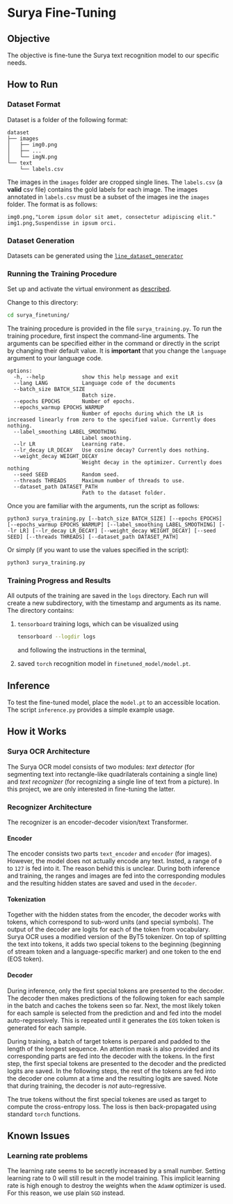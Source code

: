 # Surya Fine-Tuning

## Objective

The objective is fine-tune the Surya text recognition model to our specific needs.

## How to Run

### Dataset Format

Dataset is a folder of the following format:

```
dataset
├── images
│   ├── img0.png
│   ├── ...
│   └── imgN.png
└── text
    └── labels.csv
```

The images in the `images` folder are cropped single lines. The `labels.csv` (a **valid** csv file) contains the gold labels for each image. The images annotated in `labels.csv` must be a subset of the images ine the `images` folder. The format is as follows:

```csv
img0.png,"Lorem ipsum dolor sit amet, consectetur adipiscing elit."
img1.png,Suspendisse in ipsum orci.
```

### Dataset Generation

Datasets can be generated using the [`line_dataset_generator`](../line_dataset_generator/README.md)


### Running the Training Procedure

Set up and activate the virtual environment as [described](../README.md#set-up-requirements).

Change to this directory:

```bash
cd surya_finetuning/
```

The training procedure is provided in the file `surya_training.py`. To run the training procedure, first inspect the command-line arguments. The arguments can be specified either in the command or directly in the script by changing their default value. It is **important** that you change the `language` argument to your language code.

```
options:
  -h, --help            show this help message and exit
  --lang LANG           Language code of the documents
  --batch_size BATCH_SIZE
                        Batch size.
  --epochs EPOCHS       Number of epochs.
  --epochs_warmup EPOCHS_WARMUP
                        Number of epochs during which the LR is increased linearly from zero to the specified value. Currently does nothing.
  --label_smoothing LABEL_SMOOTHING
                        Label smoothing.
  --lr LR               Learning rate.
  --lr_decay LR_DECAY   Use cosine decay? Currently does nothing.
  --weight_decay WEIGHT_DECAY
                        Weight decay in the optimizer. Currently does nothing
  --seed SEED           Random seed.
  --threads THREADS     Maximum number of threads to use.
  --dataset_path DATASET_PATH
                        Path to the dataset folder.
```

Once you are familiar with the arguments, run the script as follows:

```
python3 surya_training.py [--batch_size BATCH_SIZE] [--epochs EPOCHS] [--epochs_warmup EPOCHS_WARMUP] [--label_smoothing LABEL_SMOOTHING] [--lr LR] [--lr_decay LR_DECAY] [--weight_decay WEIGHT_DECAY] [--seed SEED] [--threads THREADS] [--dataset_path DATASET_PATH]
```

Or simply (if you want to use the values specified in the script):

```bash
python3 surya_training.py
```

### Training Progress and Results

All outputs of the training are saved in the `logs` directory. Each run will create a new subdirectory, with the timestamp and arguments as its name. The directory contains:

1. `tensorboard` training logs, which can be visualized using

    ```bash
    tensorboard --logdir logs
    ```

    and following the instructions in the terminal,

1. saved `torch` recognition model in `finetuned_model/model.pt`.

## Inference

To test the fine-tuned model, place the `model.pt` to an accessible location. The script `inference.py` provides a simple example usage.

## How it Works

### Surya OCR Architecture

The Surya OCR model consists of two modules: *text detector* (for segmenting text into rectangle-like quadrilaterals containing a single line) and *text recognizer* (for recognizing a single line of text from a picture). In this project, we are only interested in fine-tuning the latter.

### Recognizer Architecture

The recognizer is an encoder-decoder vision/text Transformer.

#### Encoder

The encoder consists two parts `text_encoder` and `encoder` (for images). However, the model does not actually encode any text. Insted, a range of `0` to `127` is fed into it. The reason behid this is unclear. During both inference and training, the ranges and images are fed into the corresponding modules and the resulting hidden states are saved and used in the `decoder`.

#### Tokenization

Together with the hidden states from the encoder, the decoder works with tokens, which correspond to sub-word units (and special symbols). The output of the decoder are logits for each of the token from vocabulary. Surya OCR uses a modified version of the ByT5 tokenizer. On top of splitting the text into tokens, it adds two special tokens to the beginning (beginning of stream token and a language-specific marker) and one token to the end (EOS token).

#### Decoder

During inference, only the first special tokens are presented to the decoder. The decoder then makes predictions of the following token for each sample in the batch and caches the tokens seen so far. Next, the most likely token for each sample is selected from the prediction and and fed into the model auto-regressively. This is repeated until it generates the `EOS` token token is generated for each sample.

During training, a batch of target tokens is perpared and padded to the length of the longest sequence. An attention mask is also provided and its corresponding parts are fed into the decoder with the tokens. In the first step, the first special tokens are presented to the decoder and the predicted logits are saved. In the following steps, the rest of the tokens are fed into the decoder one column at a time and the resulting logits are saved. Note that during training, the decoder is *not* auto-regressive.

The true tokens without the first special tokenes are used as target to compute the cross-entropy loss. The loss is then back-propagated using standard `torch` functions.


## Known Issues

### Learning rate problems

The learning rate seems to be secretly increased by a small number. Setting learning rate to 0 will still result in the model training. This implicit learning rate is high enough to destroy the weights when the `AdamW` optimizer is used. For this reason, we use plain `SGD` instead.